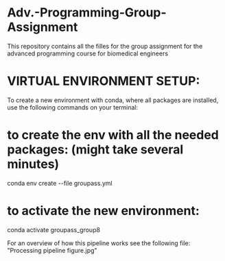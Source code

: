 # Adv.-Programming-Group-Assignment
This repository contains all the filles for the group assignment for the advanced programming course for biomedical engineers

# VIRTUAL ENVIRONMENT SETUP:
To create a new environment with conda, where all packages are installed, use the following commands on your terminal:
# to create the env with all the needed packages: (might take several minutes)
conda env create --file groupass.yml    
# to activate the new environment:    
conda activate groupass_group8

For an overview of how this pipeline works see the following file: 
"Processing pipeline figure.jpg"


